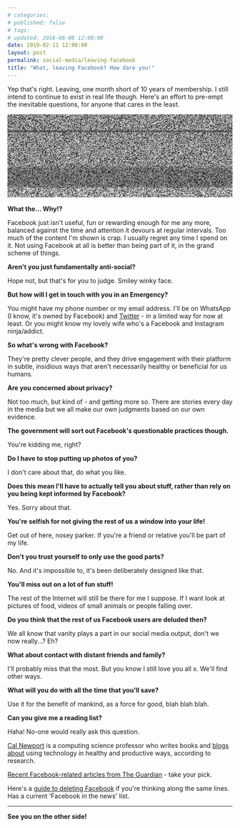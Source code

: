 ```yaml
---
# categories: 
# published: false
# tags: 
# updated: 2016-06-08 12:00:00
date: 2019-02-11 12:00:00
layout: post
permalink: social-media/leaving-facebook
title: "What, leaving Facebook? How dare you!"
---
```


Yep that's right. Leaving, one month short of 10 years of membership.  I still intend to continue to exist in real life though.  Here's an effort to pre-empt the inevitable questions, for anyone that cares in the least.

![static](/img/static.png)

**What the... Why!?**

Facebook just isn't useful, fun or rewarding enough for me any more, balanced against the time and attention it devours at regular intervals.  Too much of the content I'm shown is crap. I usually regret any time I spend on it. Not using Facebook at all is better than being part of it, in the grand scheme of things.

**Aren't you just fundamentally anti-social?**

Hope not, but that's for you to judge. Smiley winky face.

**But how will I get in touch with you in an Emergency?**

You might have my phone number or my email address.  I'll be on WhatsApp (I know, it's owned by Facebook) and [Twitter](https://twitter.com/kennyfraser) - in a limited way for now at least. Or you might know my lovely wife who's a Facebook and Instagram ninja/addict.

**So what's wrong with Facebook?**

They're pretty clever people, and they drive engagement with their platform in subtle, insidious ways that aren't necessarily healthy or beneficial for us humans.

**Are you concerned about privacy?**

Not too much, but kind of - and getting more so. There are stories every day in the media but we all make our own judgments based on our own evidence.

**The government will sort out Facebook's questionable practices though.**

You're kidding me, right?

**Do I have to stop putting up photos of you?**

I don't care about that, do what you like.

**Does this mean I'll have to actually tell you about stuff, rather than rely on  you being kept informed by Facebook?**

Yes. Sorry about that.

**You're selfish for not giving the rest of us a window into your life!**

Get out of here, nosey parker. If you're a friend or relative you'll be part of my life.

**Don't you trust yourself to only use the good parts?**

No. And it's impossible to, it's been deliberately designed like that.

**You'll miss out on a lot of fun stuff!**

The rest of the Internet will still be there for me I suppose. If I want look at pictures of food, videos of small animals or people falling over.

**Do you think that the rest of us Facebook users are deluded then?**

We all know that vanity plays a part in our social media output, don't we now really...? Eh?

**What about contact with distant friends and family?**

I'll probably miss that the most. But you know I still love you all x.  We'll find other ways.

**What will you do with all the time that you'll save?**

Use it for the benefit of mankind, as a force for good, blah blah blah.

**Can you give me a reading list?**

Haha! No-one would really ask this question.

[Cal Newport](http://calnewport.com/) is a computing science professor who writes books and [blogs about](http://calnewport.com/blog/) using technology in healthy and productive ways, according to research.

[Recent Facebook-related articles from The Guardian](https://www.theguardian.com/technology/facebook) - take your pick.

Here's a [guide to deleting Facebook](https://deletefacebook.com/) if you're thinking along the same lines. Has a current 'Facebook in the news' list.

---

**See you on the other side!**
